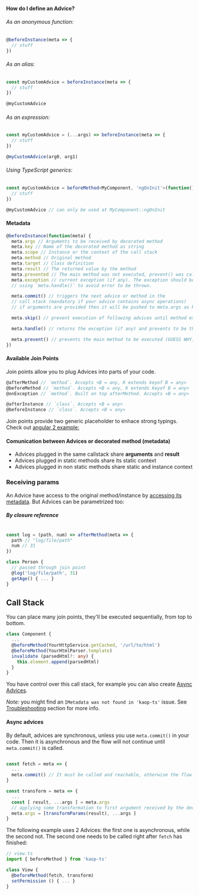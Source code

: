 #### How do I define an Advice?

###### As an anonymous function:
```typescript
@beforeInstance(meta => {
  // stuff
})
```
###### As an alias:
```typescript
const myCustomAdvice = beforeInstance(meta => {
  // stuff
})

@myCustomAdvice
```
###### As an expression:
```typescript
const myCustomAdvice = (...args) => beforeInstance(meta => {
  // stuff
})

@myCustomAdvice(arg0, arg1)
```
###### Using TypeScript generics:
```typescript
const myCustomAdvice = beforeMethod<MyComponent, 'ngOnInit'>(function() {
  // stuff
})

@myCustomAdvice // can only be used at MyComponent::ngOnInit
```

#### Metadata

```typescript
@beforeInstance(function(meta) {
  meta.args // Arguments to be received by decorated method
  meta.key // Name of the decorated method as string
  meta.scope // Instance or the context of the call stack
  meta.method // Original method
  meta.target // Class definition
  meta.result // The returned value by the method
  meta.prevented // The main method was not executed, prevent() was called
  meta.exception // current exception (if any). The exception should be handled
  // using `meta.handle()` to avoid error to be thrown.

  meta.commit() // triggers the next advice or method in the
  // call stack (mandatory if your advice contains async operations)
  // if arguments are provided then it will be pushed to meta.args as kaop/issues/12

  meta.skip() // prevent execution of following advices until method execution

  meta.handle() // returns the exception (if any) and prevents to be thrown.

  meta.prevent() // prevents the main method to be executed (GUESS WHY).
})
```

#### Available Join Points

Join points allow you to plug Advices into parts of your code.

```typescript
@afterMethod // `method`. Accepts <B = any, K extends keyof B = any>
@beforeMethod // `method`. Accepts <B = any, K extends keyof B = any>
@onException // `method`. Built on top afterMethod. Accepts <B = any>

@afterInstance // `class`. Accepts <B = any>
@beforeInstance // `class`. Accepts <B = any>
```

Join points provide two generic placeholder to enhace strong typings. Check out [angular 2 example:](https://github.com/k1r0s/angular2-aop-showcase/blob/master/src/app/behaviors/resource-container.ts)

#### Comunication between Advices or decorated method (metadata)

- Advices plugged in the same callstack share **arguments** and **result**
- Advices plugged in static methods share its static context
- Advices plugged in non static methods share static and instance context

### Receiving params

An Advice have access to the original method/instance by [accessing its metadata](#metadata). But Advices can be parametrized too:

##### By closure reference
```typescript

const log = (path, num) => afterMethod(meta => {
  path // "log/file/path"
  num // 31
})

class Person {
  // passed through join point
  @log('log/file/path', 31)
  getAge() { ... }
}
```

## Call Stack

You can place many join points, they'll be executed sequentially, from top to bottom.

```typescript
class Component {
  ...
  @beforeMethod(YourHttpService.getCached, '/url/to/html')
  @beforeMethod(YourHtmlParser.template)
  invalidate (parsedHtml?: any) {
    this.element.append(parsedHtml)
  }
}
```

You have control over this call stack, for example you can also create [Async Advices](#async-advices).


_Note:_ you might find an `IMetadata was not found in 'kaop-ts'` issue. See [Troubleshooting](#troubleshooting) section for more info.

#### Async advices

By default, advices are synchronous, unless you use `meta.commit()` in your code. Then it is asynchronous and the flow will not continue until `meta.commit()` is called.

```typescript

const fetch = meta => {
  ...
  meta.commit() // It must be called and reachable, otherwise the flow hangs
}

const transform = meta => {
  ...
  const [ result, ...args ] = meta.args
  // applying some transformation to first argument received by the decorated method
  meta.args = [transformParams(result), ...args ]
}


```

The following example uses 2 Advices: the first one is asynchronous, while the second not. The second one needs to be called right after `fetch` has finished:

```typescript
// view.ts
import { beforeMethod } from 'kaop-ts'

class View {
  @beforeMethod(fetch, transform)
  setPermission () { ... }
}
```
